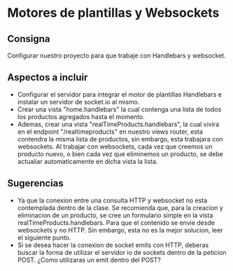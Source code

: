 # **Motores de plantillas y Websockets**

## Consigna

Configurar nuestro proyecto para que trabaje con Handlebars y websocket.

## Aspectos a incluir

- Configurar el servidor para integrar el motor de plantillas Handlebars e instalar un servidor de socket.io al mismo.
- Crear una vista "home.handlebars" la cual contenga una lista de todos los productos agregados hasta el momento.
- Ademas, crear una vista "realTimeProducts.handlebars", la cual vivira en el endpoint "/realtimeproducts" en nuestro views router, esta contendra la misma lista de productos, sin embargo, esta trabajara con websockets.
Al trabajar con websockets, cada vez que creemos un producto nuevo, o bien cada vez que eliminemos un producto, se debe actualiar automaticamente en dicha vista la lista.

## Sugerencias

- Ya que la conexion entre una consulta HTTP y websocket no esta contemplada dentro de la clase. Se recomienda que, para la creacion y eliminacion de un producto, se cree un formulario simple en la vista realTimeProducts.handlebars. Para que el contenido se envie desde websockets y no HTTP. Sin embargo, esta no es la mejor solucion, leer el siguiente punto.
- Si se desea hacer la conexion de socket emits con HTTP, deberas buscar la forma de utilizar el servidor io de sockets dentro de la peticion POST. ¿Como utilizaras un emit dentro del POST?
